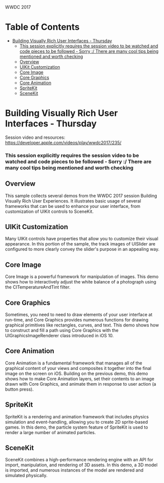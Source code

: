 WWDC 2017

Table of Contents
=================

  * [Building Visually Rich User Interfaces \- Thursday](#building-visually-rich-user-interfaces---thursday)
      * [This session explicitly requires the session video to be watched and code pieces to be followed \- Sorry :/ There are many cool tips being mentioned and worth checking](#this-session-explicitly-requires-the-session-video-to-be-watched-and-code-pieces-to-be-followed---sorry--there-are-many-cool-tips-being-mentioned-and-worth-checking)
    * [Overview](#overview)
    * [UIKit Customization](#uikit-customization)
    * [Core Image](#core-image)
    * [Core Graphics](#core-graphics)
    * [Core Animation](#core-animation)
    * [SpriteKit](#spritekit)
    * [SceneKit](#scenekit)

# Building Visually Rich User Interfaces - Thursday
Session video and resources: https://developer.apple.com/videos/play/wwdc2017/235/

### This session explicitly requires the session video to be watched and code pieces to be followed - Sorry :/ There are many cool tips being mentioned and worth checking

## Overview
This sample collects several demos from the WWDC 2017 session Building Visually Rich User Experiences. It illustrates basic usage of several frameworks that can be used to enhance your user interface, from customization of UIKit controls to SceneKit.

## UIKit Customization
Many UIKit controls have properties that allow you to customize their visual appearance. In this portion of the sample, the track images of UISlider are configured to more clearly convey the slider's purpose in an appealing way.

## Core Image
Core Image is a powerful framework for manipulation of images. This demo shows how to interactively adjust the white balance of a photograph using the CITemperatureAndTint filter.

## Core Graphics
Sometimes, you need to need to draw elements of your user interface at run-time, and Core Graphics provides numerous functions for drawing graphical primitives like rectangles, curves, and text. This demo shows how to construct and fill a path using Core Graphics with the UIGraphicsImageRenderer class introduced in iOS 10.

## Core Animation
Core Animation is a fundamental framework that manages all of the graphical content of your views and composites it together into the final image on the screen on iOS. Building on the previous demo, this demo shows how to make Core Animation layers, set their contents to an image drawn with Core Graphics, and animate them in response to user action (a button press).

## SpriteKit
SpriteKit is a rendering and animation framework that includes physics simulation and event-handling, allowing you to create 2D sprite-based games. In this demo, the particle system feature of SpriteKit is used to render a large number of animated particles.

## SceneKit
SceneKit combines a high-performance rendering engine with an API for import, manipulation, and rendering of 3D assets. In this demo, a 3D model is imported, and numerous instances of the model are rendered and simulated physically.
